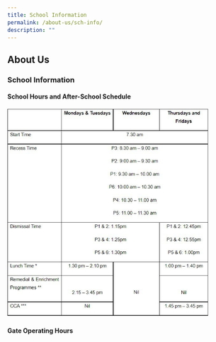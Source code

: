 ```yaml
---
title: School Information
permalink: /about-us/sch-info/
description: ""
---
```

## About Us

### School Information

#### School Hours and After-School Schedule

<img src="/images/photo1667833114.jpeg" style="width:90%">

#### Gate Operating Hours

